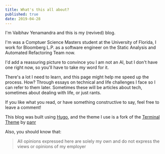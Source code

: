 ```yaml
---
title: What's this all about?
published: true
date: 2019-04-28
---
```


I'm Vaibhav Yenamandra and this is my (revived) blog.

I'm was a Comptuer Science Masters student at the University of Florida,
I work for Bloomberg L.P. as a software engineer on the Static Analysis and Automated Refactoring Team now.


I'd add a reassuring picture to convince you I am not an AI, but I don't have one right now, so you'll have to take my word for it.

There's a lot I need to learn, and this page might help me speed up the process.
How? Through essays on technical and life challenges I face so I can refer to them later.
Sometimes these will be articles about tech, sometimes about dealing with life, or just rants.


If you like what you read, or have something constructive to say, feel free to leave a comment!


This blog was built using [Hugo](http://gohugo.io/), and the theme I use is a
fork of the [Terminal Theme](https://themes.gohugo.io/hugo-theme-terminal/)
by [panr](https://themes.gohugo.io/hugo-theme-terminal/)

Also, you should know that:

> All opinions expressed here are solely my own and do not express the views or opinions of my employer
